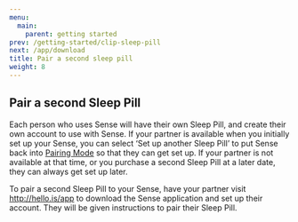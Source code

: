```yaml
---
menu:
  main:
    parent: getting started
prev: /getting-started/clip-sleep-pill
next: /app/download
title: Pair a second sleep pill
weight: 8
---
```


## Pair a second Sleep Pill


Each person who uses Sense will have their own Sleep Pill, and create their own account to use with Sense. If your partner is available when you initially set up your Sense, you can select ‘Set up another Sleep Pill’ to put Sense back into [Pairing Mode](http://staging-user.hello.is/troubleshoot/putting-sense-in-pairing-mode/) so that they can get set up. If your partner is not available at that time, or you purchase a second Sleep Pill at a later date, they can always get set up later.


To pair a second Sleep Pill to your Sense, have your partner visit http://hello.is/app to download the Sense application and set up their account. They will be given instructions to pair their Sleep Pill. 



